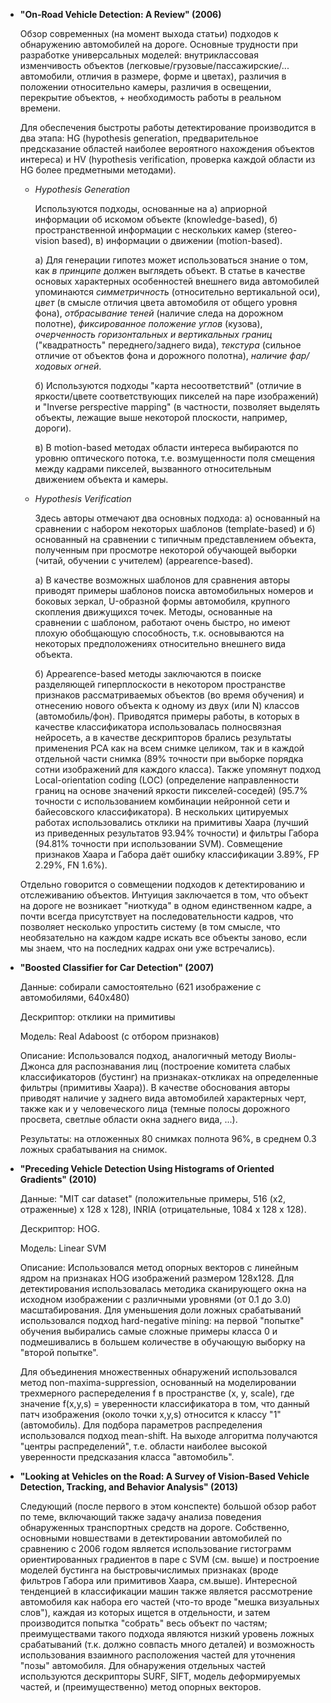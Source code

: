* __"On-Road Vehicle Detection: A Review" (2006)__

  Обзор современных (на момент выхода статьи) подходов к обнаружению автомобилей на дороге. Основные трудности при разработке универсальных моделей: внутриклассовая изменчивость объектов (легковые/грузовые/пассажирские/... автомобили, отличия в размере, форме и цветах), различия в положении относительно камеры, различия в освещении, перекрытие объектов, + необходимость работы в реальном времени.
  
  Для обеспечения быстроты работы детектирование производится в два этапа: HG (hypothesis generation, предварительное предсказание областей наиболее вероятного нахождения объектов интереса) и HV (hypothesis verification, проверка каждой области из HG более предметными методами).

  *  _Hypothesis Generation_

     Используются подходы, основанные на а) априорной информации об искомом объекте (knowledge-based), б) пространственной информации с нескольких камер (stereo-vision based), в) информации о движении (motion-based).

     а) Для генерации гипотез может использоваться знание о том, как _в принципе_ должен выглядеть объект. В статье в качестве основых характерных особенностей внешнего вида автомобилей упоминаются _симметричность_ (относительно вертикальной оси), _цвет_ (в смысле отличия цвета автомобиля от общего уровня фона), _отбрасывание теней_ (наличие следа на дорожном полотне), _фиксированное положение углов_ (кузова), _очерченность горизонтальных и вертикальных границ_ ("квадратность" переднего/заднего вида), _текстура_ (сильное отличие от объектов фона и дорожного полотна), _наличие фар/ходовых огней_.

     б) Используются подходы "карта несоответствий" (отличие в яркости/цвете соответствующих пикселей на паре изображений) и "Inverse perspective mapping" (в частности, позволяет выделять объекты, лежащие выше некоторой плоскости, например, дороги).

     в) В motion-based методах области интереса выбираются по уровню оптического потока, т.е. возмущенности поля смещения между кадрами пикселей, вызванного относительным движением объекта и камеры.

  * _Hypothesis Verification_

    Здесь авторы отмечают два основных подхода: а) основанный на сравнении с набором некоторых шаблонов (template-based) и б) основанный на сравнении с типичным представлением объекта, полученным при просмотре некоторой обучающей выборки (читай, обучении с учителем) (appearence-based).

    а) В качестве возможных шаблонов для сравнения авторы приводят примеры шаблонов поиска автомобильных номеров и боковых зеркал, U-образной формы автомобиля, крупного скопления движущихся точек. Методы, основанные на сравнении с шаблоном, работают очень быстро, но имеют плохую обобщающую способность, т.к. основываются на некоторых предположениях относительно внешнего вида объекта.

    б) Appearence-based методы заключаются в поиске разделяющей гиперплоскости в некотором пространстве признаков рассматриваемых объектов (во время обучения) и отнесению нового объекта к одному из двух (или N) классов (автомобиль/фон). Приводятся примеры работы, в которых в качестве классификатора использовалась полносвязная нейросеть, а в качестве дескрипторов брались результаты применения PCA как на всем снимке целиком, так и в каждой отдельной части снимка (89% точности при выборке порядка сотни изображений для каждого класса). Также упомянут подход Local-orientation coding (LOC) (определение направленности границ на основе значений яркости пикселей-соседей) (95.7% точности с использованием комбинации нейронной сети и байесовского классификатора). В нескольких цитируемых работах использовались отклики на примитивы Хаара (лучший из приведенных результатов 93.94% точности) и фильтры Габора (94.81% точности при использовании SVM). Совмещение признаков Хаара и Габора даёт ошибку классификации 3.89%, FP 2.29%, FN 1.6%).

  Отдельно говорится о совмещении подходов к детектированию и отслеживанию объектов. Интуиция заключается в том, что объект на дороге не возникает "ниоткуда" в одном единственном кадре, а почти всегда присутствует на последовательности кадров, что позволяет несколько упростить систему (в том смысле, что необязательно на каждом кадре искать все объекты заново, если мы знаем, что на последних кадрах они уже встречались).


* __"Boosted Classifier for Car Detection" (2007)__

  Данные: собирали самостоятельно (621 изображение с автомобилями, 640х480)
  
  Дескриптор: отклики на примитивы
  
  Модель: Real Adaboost (с отбором признаков)
  
  Описание:
  Использовался подход, аналогичный методу Виолы-Джонса для распознавания лиц (построение комитета слабых классификаторов (бустинг) на признаках-откликах на определенные фильтры (примитивы Хаара)). В качестве обоснования авторы приводят наличие у заднего вида автомобилей характерных черт, также как и у человеческого лица (темные полосы дорожного просвета, светлые области окна заднего вида, ...).

  Результаты: на отложенных 80 снимках полнота 96%, в среднем 0.3 ложных срабатывания на снимок.


* __"Preceding Vehicle Detection Using Histograms of Oriented Gradients" (2010)__

  Данные: "MIT car dataset" (положительные примеры, 516 (x2, отраженные) x 128 x 128), INRIA (отрицательные, 1084 x 128 x 128).
  
  Дескриптор: HOG.
  
  Модель: Linear SVM
  
  Описание:
  Использовался метод опорных векторов с линейным ядром на признаках HOG изображений размером 128x128. Для детектирования использовалась методика 
сканирующего окна на исходном изображении с различными уровнями (от 0.1 до 3.0) масштабирования. Для уменьшения доли ложных срабатываний использовался подход hard-negative mining: на первой "попытке" обучения выбирались самые сложные примеры класса 0 и подмешивались в большем количестве в обучающую выборку на "второй попытке". 
 
  Для объединения множественных обнаружений использовался метод non-maxima-suppression, основанный на моделировании трехмерного распеределения f в пространстве (x, y, scale), где значение f(x,y,s) = уверенности классификатора в том, что данный патч изображения (около точки x,y,s) относится к классу "1" (автомобиль). Для подбора параметров распределения использовался подход mean-shift. На выходе алгоритма получаются "центры распределений", т.е. области наиболее высокой уверенности предсказания класса "автомобиль".


* __"Looking at Vehicles on the Road: A Survey of Vision-Based Vehicle Detection, Tracking, and Behavior Analysis" (2013)__

  Следующий (после первого в этом конспекте) большой обзор работ по теме, включающий также задачу анализа поведения обнаруженных транспортных средств на дороге. Собственно, основными новшествами в детектировании автомобилей по сравнению с 2006 годом является использование гистограмм ориентированных градиентов в паре с SVM (см. выше) и построение моделей бустинга на быстровычислимых признаках (вроде фильтров Габора или примитивов Хаара, см.выше). Интересной тенденцией в классификации машин также является рассмотрение автомобиля как набора его частей (что-то вроде "мешка визуальных слов"), каждая из которых ищется в отдельности, и затем производится попытка "собрать" весь объект по частям; преимуществами такого подхода являются низкий уровень ложных срабатываний (т.к. должно совпасть много деталей) и возможность использования взаимного расположения частей для уточнения "позы" автомобиля. Для обнаружения отдельных частей используются дескрипторы SURF, SIFT, модель деформируемых частей, и (преимущественно) метод опорных векторов.
  






